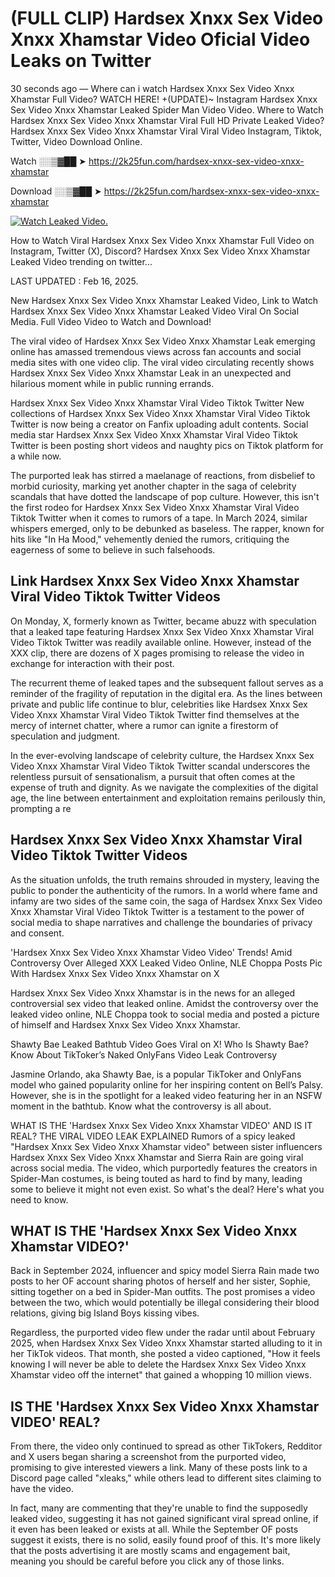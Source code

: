 # (FULL CLIP) Hardsex Xnxx Sex Video Xnxx Xhamstar Video Oficial Video Leaks on Twitter

30 seconds ago — Where can i watch Hardsex Xnxx Sex Video Xnxx Xhamstar Full Video? WATCH HERE! +(UPDATE)~ Instagram Hardsex Xnxx Sex Video Xnxx Xhamstar Leaked Spider Man Video Video. Where to Watch Hardsex Xnxx Sex Video Xnxx Xhamstar Viral Full HD Private Leaked Video? Hardsex Xnxx Sex Video Xnxx Xhamstar Viral Viral Video Instagram, Tiktok, Twitter, Video Download Online.

Watch ░░▒▓██ ➤ https://2k25fun.com/hardsex-xnxx-sex-video-xnxx-xhamstar

Download ░░▒▓██ ➤ https://2k25fun.com/hardsex-xnxx-sex-video-xnxx-xhamstar

[![Watch Leaked Video.](https://miro.medium.com/v2/resize:fit:828/format:webp/1*cilzJN44JGOrTw9NJCrNHA.gif "Watch Leaked Video")](https://2k25fun.com/hardsex-xnxx-sex-video-xnxx-xhamstar)

How to Watch Viral Hardsex Xnxx Sex Video Xnxx Xhamstar Full Video on Instagram, Twitter (X), Discord? Hardsex Xnxx Sex Video Xnxx Xhamstar Leaked Video trending on twitter...

LAST UPDATED : Feb 16, 2025.

New Hardsex Xnxx Sex Video Xnxx Xhamstar Leaked Video, Link to Watch Hardsex Xnxx Sex Video Xnxx Xhamstar Leaked Video Viral On Social Media. Full Video Video to Watch and Download!

The viral video of Hardsex Xnxx Sex Video Xnxx Xhamstar Leak emerging online has amassed tremendous views across fan accounts and social media sites with one video clip. The viral video circulating recently shows Hardsex Xnxx Sex Video Xnxx Xhamstar Leak in an unexpected and hilarious moment while in public running errands.

Hardsex Xnxx Sex Video Xnxx Xhamstar Viral Video Tiktok Twitter New collections of Hardsex Xnxx Sex Video Xnxx Xhamstar Viral Video Tiktok Twitter is now being a creator on Fanfix uploading adult contents. Social media star Hardsex Xnxx Sex Video Xnxx Xhamstar Viral Video Tiktok Twitter is been posting short videos and naughty pics on Tiktok platform for a while now.

The purported leak has stirred a maelanage of reactions, from disbelief to morbid curiosity, marking yet another chapter in the saga of celebrity scandals that have dotted the landscape of pop culture. However, this isn't the first rodeo for Hardsex Xnxx Sex Video Xnxx Xhamstar Viral Video Tiktok Twitter when it comes to rumors of a tape. In March 2024, similar whispers emerged, only to be debunked as baseless. The rapper, known for hits like "In Ha Mood," vehemently denied the rumors, critiquing the eagerness of some to believe in such falsehoods.

## Link Hardsex Xnxx Sex Video Xnxx Xhamstar Viral Video Tiktok Twitter Videos

On Monday, X, formerly known as Twitter, became abuzz with speculation that a leaked tape featuring Hardsex Xnxx Sex Video Xnxx Xhamstar Viral Video Tiktok Twitter was readily available online. However, instead of the XXX clip, there are dozens of X pages promising to release the video in exchange for interaction with their post.

The recurrent theme of leaked tapes and the subsequent fallout serves as a reminder of the fragility of reputation in the digital era. As the lines between private and public life continue to blur, celebrities like Hardsex Xnxx Sex Video Xnxx Xhamstar Viral Video Tiktok Twitter find themselves at the mercy of internet chatter, where a rumor can ignite a firestorm of speculation and judgment.

In the ever-evolving landscape of celebrity culture, the Hardsex Xnxx Sex Video Xnxx Xhamstar Viral Video Tiktok Twitter scandal underscores the relentless pursuit of sensationalism, a pursuit that often comes at the expense of truth and dignity. As we navigate the complexities of the digital age, the line between entertainment and exploitation remains perilously thin, prompting a re

##  Hardsex Xnxx Sex Video Xnxx Xhamstar Viral Video Tiktok Twitter Videos

As the situation unfolds, the truth remains shrouded in mystery, leaving the public to ponder the authenticity of the rumors. In a world where fame and infamy are two sides of the same coin, the saga of Hardsex Xnxx Sex Video Xnxx Xhamstar Viral Video Tiktok Twitter is a testament to the power of social media to shape narratives and challenge the boundaries of privacy and consent.

'Hardsex Xnxx Sex Video Xnxx Xhamstar Video Video' Trends! Amid Controversy Over Alleged XXX Leaked Video Online, NLE Choppa Posts Pic With Hardsex Xnxx Sex Video Xnxx Xhamstar on X

Hardsex Xnxx Sex Video Xnxx Xhamstar is in the news for an alleged controversial sex video that leaked online. Amidst the controversy over the leaked video online, NLE Choppa took to social media and posted a picture of himself and Hardsex Xnxx Sex Video Xnxx Xhamstar.

Shawty Bae Leaked Bathtub Video Goes Viral on X! Who Is Shawty Bae? Know About TikToker’s Naked OnlyFans Video Leak Controversy

Jasmine Orlando, aka Shawty Bae, is a popular TikToker and OnlyFans model who gained popularity online for her inspiring content on Bell’s Palsy. However, she is in the spotlight for a leaked video featuring her in an NSFW moment in the bathtub. Know what the controversy is all about.

WHAT IS THE 'Hardsex Xnxx Sex Video Xnxx Xhamstar VIDEO' AND IS IT REAL? THE VIRAL VIDEO LEAK EXPLAINED Rumors of a spicy leaked "Hardsex Xnxx Sex Video Xnxx Xhamstar video" between sister influencers Hardsex Xnxx Sex Video Xnxx Xhamstar and Sierra Rain are going viral across social media. The video, which purportedly features the creators in Spider-Man costumes, is being touted as hard to find by many, leading some to believe it might not even exist. So what's the deal? Here's what you need to know.

## WHAT IS THE 'Hardsex Xnxx Sex Video Xnxx Xhamstar VIDEO?'

Back in September 2024, influencer and spicy model Sierra Rain made two posts to her OF account sharing photos of herself and her sister, Sophie, sitting together on a bed in Spider-Man outfits. The post promises a video between the two, which would potentially be illegal considering their blood relations, giving big Island Boys kissing vibes.

Regardless, the purported video flew under the radar until about February 2025, when Hardsex Xnxx Sex Video Xnxx Xhamstar started alluding to it in her TikTok videos. That month, she posted a video captioned, "How it feels knowing I will never be able to delete the Hardsex Xnxx Sex Video Xnxx Xhamstar video off the internet" that gained a whopping 10 million views.

## IS THE 'Hardsex Xnxx Sex Video Xnxx Xhamstar VIDEO' REAL?

From there, the video only continued to spread as other TikTokers, Redditor and X users began sharing a screenshot from the purported video, promising to give interested viewers a link. Many of these posts link to a Discord page called "xleaks," while others lead to different sites claiming to have the video.

In fact, many are commenting that they're unable to find the supposedly leaked video, suggesting it has not gained significant viral spread online, if it even has been leaked or exists at all. While the September OF posts suggest it exists, there is no solid, easily found proof of this. It's more likely that the posts advertising it are mostly scams and engagement bait, meaning you should be careful before you click any of those links.